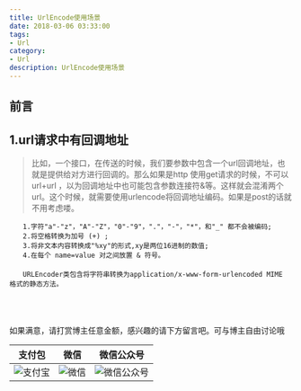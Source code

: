 ```yaml
---
title: UrlEncode使用场景
date: 2018-03-06 03:33:00
tags: 
- Url
category: 
- Url
description: UrlEncode使用场景
---
```

<!-- image url 
https://raw.githubusercontent.com/HealerJean123/HealerJean123.github.io/master/blogImages
　　首行缩进
<font color="red">  </font>
-->

## 前言



## 1.url请求中有回调地址

> 比如，一个接口，在传送的时候，我们要参数中包含一个url回调地址，也就是提供给对方进行回调的。那么如果是http 使用get请求的时候，不可以url+url ，以为回调地址中也可能包含参数连接符&等。这样就会混淆两个url。这个时候，就需要使用urlencode将回调地址编码。如果是post的话就不用考虑喽。


```
　　1.字符"a"-"z"，"A"-"Z"，"0"-"9"，"."，"-"，"*"，和"_" 都不会被编码;
　　2.将空格转换为加号 (+) ;
　　3.将非文本内容转换成"%xy"的形式,xy是两位16进制的数值;
　　4.在每个 name=value 对之间放置 & 符号。
　　
　　URLEncoder类包含将字符串转换为application/x-www-form-urlencoded MIME 格式的静态方法。

```



<br/><br/><br/>
如果满意，请打赏博主任意金额，感兴趣的请下方留言吧。可与博主自由讨论哦

|支付包 | 微信|微信公众号|
|:-------:|:-------:|:------:|
|![支付宝](https://raw.githubusercontent.com/HealerJean123/HealerJean123.github.io/master/assets/img/tctip/alpay.jpg) | ![微信](https://raw.githubusercontent.com/HealerJean123/HealerJean123.github.io/master/assets/img/tctip/weixin.jpg)|![微信公众号](https://raw.githubusercontent.com/HealerJean123/HealerJean123.github.io/master/assets/img/my/qrcode_for_gh_a23c07a2da9e_258.jpg)|




<!-- Gitalk 评论 start  -->

<link rel="stylesheet" href="https://unpkg.com/gitalk/dist/gitalk.css">
<script src="https://unpkg.com/gitalk@latest/dist/gitalk.min.js"></script> 
<div id="gitalk-container"></div>    
 <script type="text/javascript">
    var gitalk = new Gitalk({
		clientID: `1d164cd85549874d0e3a`,
		clientSecret: `527c3d223d1e6608953e835b547061037d140355`,
		repo: `HealerJean123.github.io`,
		owner: 'HealerJean123',
		admin: ['HealerJean123'],
		id: 'aNVkyOXWQlWvlOF7',
    });
    gitalk.render('gitalk-container');
</script> 

<!-- Gitalk end -->

